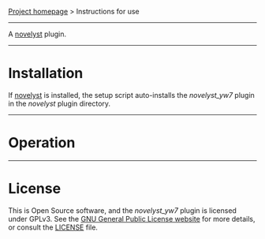 [Project homepage](https://peter88213.github.io/novelyst_yw7) > Instructions for use

--- 

A [novelyst](https://peter88213.github.io/novelyst/) plugin. 

---

# Installation

If [novelyst](https://peter88213.github.io/novelyst/) is installed, the setup script auto-installs the *novelyst_yw7* plugin in the *novelyst* plugin directory.


---

# Operation

---

# License

This is Open Source software, and the *novelyst_yw7* plugin is licensed under GPLv3. See the
[GNU General Public License website](https://www.gnu.org/licenses/gpl-3.0.en.html) for more
details, or consult the [LICENSE](https://github.com/peter88213/novelyst_yw7/blob/main/LICENSE) file.
